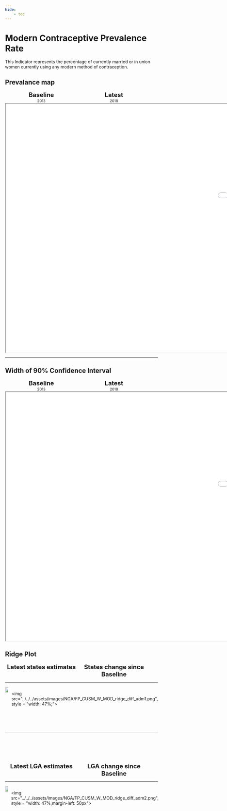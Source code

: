 ```yaml
---
hide:
    - toc
---
```

# Modern Contraceptive Prevalence Rate

This Indicator represents the percentage of currently married or in union women currently using any modern method of contraception.

## Prevalance map

<div style="width: 95%; display:grid; grid-template-columns: repeat(2, 1fr); gap: 0px; text-align:center; font-weight:bold;">
  <div style="font-size: 20px">Baseline</div>
  <div style="font-size: 20px">Latest</div>
</div>

<div style="width: 95%; display:grid; grid-template-columns: repeat(2, 1fr); gap: 0px; text-align:center;">
  <div style="font-size: 12px">2013</div>
  <div style="font-size: 12px">2018</div>
</div>

<iframe src="../../../assets/images/NGA/FP_CUSM_W_MOD_detail.html" style = "width: 2000px; height: 820px"></iframe>

---

## Width of 90% Confidence Interval

<div style="width: 95%; display:grid; grid-template-columns: repeat(2, 1fr); gap: 0px; text-align:center; font-weight:bold;">
  <div style="font-size: 20px">Baseline</div>
  <div style="font-size: 20px">Latest</div>
</div>

<div style="width: 95%; display:grid; grid-template-columns: repeat(2, 1fr); gap: 0px; text-align:center;">
  <div style="font-size: 12px">2013</div>
  <div style="font-size: 12px">2018</div>
</div>

<iframe src="../../../assets/images/NGA/FP_CUSM_W_MOD_detail_ci.html" style = "width: 2000px; height: 820px"></iframe>


## Ridge Plot

<div style="width: 95%; display:grid; grid-template-columns: repeat(2, 1fr); gap: 0px; text-align:center; font-weight:bold;x">
  <div style="font-size: 20px">Latest states estimates</div>
  <div style="font-size: 20px">States change since Baseline</div>
</div>

---

<div style="display: flex">
<img src="../../../assets/images/NGA/FP_CUSM_W_MOD_ridge_adm1.png", style = "width: 47%;">

<img src="../../../assets/images/NGA/FP_CUSM_W_MOD_ridge_diff_adm1.png", style = "width: 47%;">

</div>

<hr style="height: 1px; background-color: #8c8c8cff; border: none; margin: 20px 0; margin-bottom: 100px; margin-top: 70px;">


<div style="width: 95%; display:grid; grid-template-columns: repeat(2, 1fr); gap: 0px; text-align:center; font-weight:bold;x">
  <div style="font-size: 20px">Latest LGA estimates</div>
  <div style="font-size: 20px">LGA change since Baseline</div>
</div>

---

<div style="display: flex">
<img src="../../../assets/images/NGA/FP_CUSM_W_MOD_ridge_adm2.png", style = "width: 47%">

<img src="../../../assets/images/NGA/FP_CUSM_W_MOD_ridge_diff_adm2.png", style = "width: 47%;margin-left: 50px">

</div>